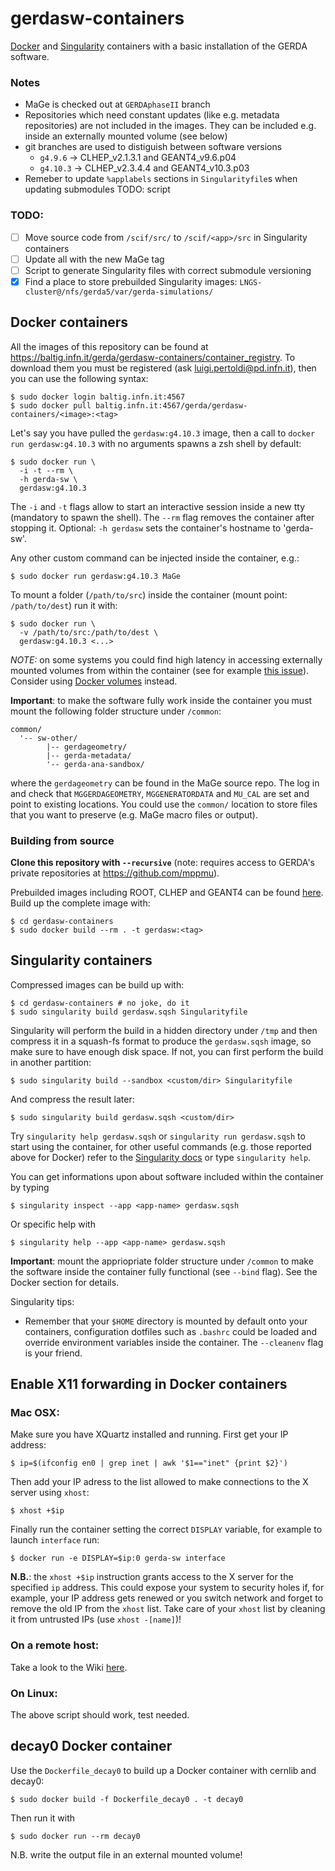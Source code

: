 # gerdasw-containers
[Docker](https://www.docker.com) and [Singularity](http://singularity.lbl.gov) containers with a basic installation of the GERDA software.
### Notes
* MaGe is checked out at `GERDAphaseII` branch
* Repositories which need constant updates (like e.g. metadata repositories) are not included in the images. They can be included e.g. inside an externally mounted volume (see below)
* git branches are used to distiguish between software versions
    * `g4.9.6` → CLHEP_v2.1.3.1 and GEANT4_v9.6.p04
    * `g4.10.3` → CLHEP_v2.3.4.4 and GEANT4_v10.3.p03
* Remeber to update `%applabels` sections in `Singularityfile`s when updating submodules TODO: script

### TODO:
- [ ] Move source code from `/scif/src/` to `/scif/<app>/src` in Singularity containers
- [ ] Update all with the new MaGe tag
- [ ] Script to generate Singularity files with correct submodule versioning
- [x] Find a place to store prebuilded Singularity images: `LNGS-cluster@/nfs/gerda5/var/gerda-simulations/`

## Docker containers
All the images of this repository can be found at <https://baltig.infn.it/gerda/gerdasw-containers/container_registry>. To download them you must be registered (ask [luigi.pertoldi@pd.infn.it](mailto:luigi.pertoldi@pd.infn.it)), then you can use the following syntax:
```shell
$ sudo docker login baltig.infn.it:4567
$ sudo docker pull baltig.infn.it:4567/gerda/gerdasw-containers/<image>:<tag>
```
Let's say you have pulled the `gerdasw:g4.10.3` image, then a call to `docker run gerdasw:g4.10.3` with no arguments spawns a zsh shell by default:
```shell
$ sudo docker run \
  -i -t --rm \
  -h gerda-sw \
  gerdasw:g4.10.3
```
The `-i` and `-t` flags allow to start an interactive session inside a new tty (mandatory to spawn the shell). The `--rm` flag removes the container after stopping it. Optional: `-h gerdasw` sets the container's hostname to 'gerda-sw'.

Any other custom command can be injected inside the container, e.g.:
```shell
$ sudo docker run gerdasw:g4.10.3 MaGe
```

To mount a folder (`/path/to/src`) inside the container (mount point: `/path/to/dest`) run it with:
```shell
$ sudo docker run \
  -v /path/to/src:/path/to/dest \
  gerdasw:g4.10.3 <...>
```
*NOTE:* on some systems you could find high latency in accessing externally mounted volumes from within the container (see for example [this issue](https://forums.docker.com/t/file-access-in-mounted-volumes-extremely-slow-cpu-bound/8076)). Consider using [Docker volumes](https://docs.docker.com/engine/admin/volumes/volumes/) instead.

**Important**: to make the software fully work inside the container you must mount the following folder structure under `/common`:
```
common/
  '-- sw-other/
        |-- gerdageometry/
        |-- gerda-metadata/
        '-- gerda-ana-sandbox/
```
where the `gerdageometry` can be found in the MaGe source repo. The log in and check that `MGGERDAGEOMETRY`, `MGGENERATORDATA` and `MU_CAL` are set and point to existing locations. You could use the `common/` location to store files that you want to preserve (e.g. MaGe macro files or output).

### Building from source
__Clone this repository with `--recursive`__ (note: requires access to GERDA's private repositories at <https://github.com/mppmu>).

Prebuilded images including ROOT, CLHEP and GEANT4 can be found [here](https://github.com/gipert/baseos-containers). Build up the complete image with:
```shell
$ cd gerdasw-containers
$ sudo docker build --rm . -t gerdasw:<tag>
```

## Singularity containers
Compressed images can be build up with:
```shell
$ cd gerdasw-containers # no joke, do it
$ sudo singularity build gerdasw.sqsh Singularityfile
```
Singularity will perform the build in a hidden directory under `/tmp` and then compress it in a squash-fs format to produce the `gerdasw.sqsh` image, so make sure to have enough disk space. If not, you can first perform the build in another partition:
```shell
$ sudo singularity build --sandbox <custom/dir> Singularityfile
```
And compress the result later:
```shell
$ sudo singularity build gerdasw.sqsh <custom/dir>
```

Try `singularity help gerdasw.sqsh` or `singularity run gerdasw.sqsh` to start using the
container, for other useful commands (e.g. those reported above for Docker) refer to the [Singularity docs](http://singularity.lbl.gov/quickstart)
or type `singularity help`.

You can get informations upon about software included within the container by typing
```shell
$ singularity inspect --app <app-name> gerdasw.sqsh
```
Or specific help with
```shell
$ singularity help --app <app-name> gerdasw.sqsh
```

**Important**: mount the appriopriate folder structure under `/common` to make the software inside the container fully functional (see `--bind` flag). See the Docker section for details.

Singularity tips:
* Remember that your `$HOME` directory is mounted by default onto your containers, configuration dotfiles such as `.bashrc` could be loaded and override environment variables inside the container. The `--cleanenv` flag is your friend.

## Enable X11 forwarding in Docker containers
### Mac OSX:
Make sure you have XQuartz installed and running. First get your IP address:
```shell
$ ip=$(ifconfig en0 | grep inet | awk '$1=="inet" {print $2}')
```
Then add your IP adress to the list allowed to make connections to the X server using `xhost`:
```shell
$ xhost +$ip
```
Finally run the container setting the correct `DISPLAY` variable, for example to launch `interface` run:
```shell
$ docker run -e DISPLAY=$ip:0 gerda-sw interface
```
**N.B.**: the `xhost +$ip` instruction grants access to the X server for the specified `ip` address. This could expose your system to security holes if, for example, your IP address gets renewed or you switch network and forget to remove the old IP from the `xhost` list. Take care of your `xhost` list by cleaning it from untrusted IPs (use `xhost -[name]`)!

### On a remote host:
Take a look to the Wiki [here](https://github.com/luigipertoldi/gerda-sw-docker/wiki/The-Docker-local-hub#running-a-container).

### On Linux:
The above script should work, test needed.

## decay0 Docker container
Use the `Dockerfile_decay0` to build up a Docker container with cernlib and decay0:
```shell
$ sudo docker build -f Dockerfile_decay0 . -t decay0
```
Then run it with
```shell
$ sudo docker run --rm decay0
```
N.B. write the output file in an external mounted volume!
